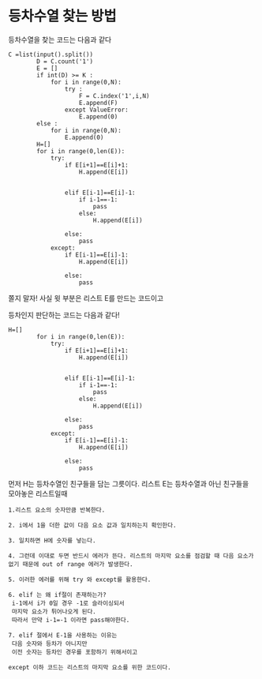 # 등차수열 찾는 방법

등차수열을 찾는 코드는 다음과 같다

```
C =list(input().split())  
        D = C.count('1')
        E = []
        if int(D) >= K :
            for i in range(0,N):
                try :
                    F = C.index('1',i,N)
                    E.append(F)
                except ValueError:
                    E.append(0)
        else :
            for i in range(0,N):
                E.append(0)
        H=[]
        for i in range(0,len(E)):
            try:
                if E[i+1]==E[i]+1:
                    H.append(E[i])

    
                elif E[i-1]==E[i]-1:
                    if i-1==-1:
                        pass
                    else:
                        H.append(E[i])
               
                else:
                    pass
            except:
                if E[i-1]==E[i]-1:
                    H.append(E[i])

                else:
                    pass
```

쫄지 말자! 사실 윗 부분은 리스트 E를 만드는 코드이고

등차인지 판단하는 코드는 다음과 같다!
```
H=[]
        for i in range(0,len(E)):
            try:
                if E[i+1]==E[i]+1:
                    H.append(E[i])

    
                elif E[i-1]==E[i]-1:
                    if i-1==-1:
                        pass
                    else:
                        H.append(E[i])
               
                else:
                    pass
            except:
                if E[i-1]==E[i]-1:
                    H.append(E[i])

                else:
                    pass
```

먼저 H는 등차수열인 친구들을 담는 그릇이다.
리스트 E는 등차수열과 아닌 친구들을 모아놓은 리스트일때

    1.리스트 요소의 숫자만큼 반복한다.

    2. i에서 1을 더한 값이 다음 요소 값과 일치하는지 확인한다.
 
    3. 일치하면 H에 숫자를 넣는다.

    4. 그런데 이대로 두면 반드시 에러가 뜬다. 리스트의 마지막 요소를 점검할 때 다음 요소가 없기 때문에 out of range 에러가 발생한다.

    5. 이러한 에러를 위해 try 와 except를 활용한다. 

    6. elif 는 왜 if절이 존재하는가?
     i-1에서 i가 0일 경우 -1로 슬라이싱되서
     마지막 요소가 튀어나오게 된다.
     따라서 만약 i-1=-1 이라면 pass해야한다.
    
    7. elif 절에서 E-1을 사용하는 이유는
     다음 숫자와 등차가 아니지만
     이전 숫자는 등차인 경우를 포함하기 위해서이고

    except 이하 코드는 리스트의 마지막 요소를 위한 코드이다.
